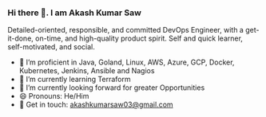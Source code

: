 ### Hi there 👋. I am Akash Kumar Saw ###

Detailed-oriented, responsible, and committed DevOps Engineer, with a get-it-done, on-time, and high-quality product spirit. Self and quick learner, self-motivated, and social.


- 🔭 I’m proficient in Java, Goland, Linux, AWS, Azure, GCP, Docker, Kubernetes, Jenkins, Ansible and Nagios
- 🌱 I’m currently learning Terraform
- 🤔 I’m currently looking forward for greater Opportunities
- 😄 Pronouns: He/Him
- 💬 Get in touch: akashkumarsaw03@gmail.com

